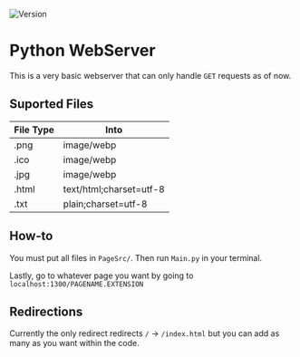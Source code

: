 ![Version](https://img.shields.io/badge/Version-0.1-green)
# Python WebServer

This is a very basic  webserver that can only handle `GET` requests as of now.

## Suported Files

|File Type|Into|
|-|-|
|.png|image/webp|
|.ico|image/webp|
|.jpg|image/webp|
|.html|text/html;charset=utf-8|
|.txt|plain;charset=utf-8|

## How-to

You must put all files in `PageSrc/`. Then run `Main.py` in your terminal.

Lastly, go to whatever page you want by going to `localhost:1300/PAGENAME.EXTENSION`

## Redirections

Currently the only redirect redirects `/` -> `/index.html` but you can add as many as you want within the code.